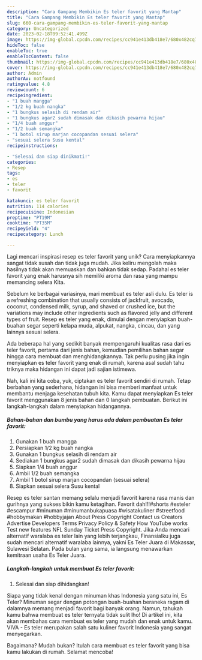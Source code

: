 ```yaml
---
description: "Cara Gampang Membikin Es teler favorit yang Mantap"
title: "Cara Gampang Membikin Es teler favorit yang Mantap"
slug: 660-cara-gampang-membikin-es-teler-favorit-yang-mantap
category: Uncategorized
date: 2023-02-18T09:52:41.499Z
image: https://img-global.cpcdn.com/recipes/cc941e413db418e7/680x482cq70/es-teler-favorit-foto-resep-utama.jpg
hideToc: false
enableToc: true
enableTocContent: false
thumbnail: https://img-global.cpcdn.com/recipes/cc941e413db418e7/680x482cq70/es-teler-favorit-foto-resep-utama.jpg
cover: https://img-global.cpcdn.com/recipes/cc941e413db418e7/680x482cq70/es-teler-favorit-foto-resep-utama.jpg
author: Admin
authorAv: notfound
ratingvalue: 4.8
reviewcount: 6
recipeingredient:
- "1 buah mangga"
- "1/2 kg buah nangka"
- "1 bungkus selasih di rendam air"
- "1 bungkus agar2 sudah dimasak dan dikasih pewarna hijau"
- "1/4 buah anggur"
- "1/2 buah semangka"
- "1 botol sirup marjan cocopandan sesuai selera"
- "sesuai selera Susu kental"
recipeinstructions:

- "Selesai dan siap dinikmati!"
categories:
- Resep
tags:
- es
- teler
- favorit

katakunci: es teler favorit 
nutrition: 114 calories
recipecuisine: Indonesian
preptime: "PT19M"
cooktime: "PT35M"
recipeyield: "4"
recipecategory: Lunch

---
```





Lagi mencari inspirasi resep es teler favorit yang unik? Cara menyiapkannya sangat tidak susah dan tidak juga mudah. Jika keliru mengolah maka hasilnya tidak akan memuaskan dan bahkan tidak sedap. Padahal es teler favorit yang enak harusnya sih memiliki aroma dan rasa yang mampu memancing selera Kita.





Sebelum ke berbagai variasinya, mari membuat es teler asli dulu. Es teler is a refreshing combination that usually consists of jackfruit, avocado, coconut, condensed milk, syrup, and shaved or crushed ice, but the variations may include other ingredients such as flavored jelly and different types of fruit. Resep es teler yang enak, dimulai dengan menyiapkan buah-buahan segar seperti kelapa muda, alpukat, nangka, cincau, dan yang lainnya sesuai selera.

Ada beberapa hal yang sedikit banyak mempengaruhi kualitas rasa dari es teler favorit, pertama dari jenis bahan, kemudian pemilihan bahan segar hingga cara membuat dan menghidangkannya. Tak perlu pusing jika ingin menyiapkan es teler favorit yang enak di rumah, karena asal sudah tahu triknya maka hidangan ini dapat jadi sajian istimewa.






Nah, kali ini kita coba, yuk, ciptakan es teler favorit sendiri di rumah. Tetap berbahan yang sederhana, hidangan ini bisa memberi manfaat untuk membantu menjaga kesehatan tubuh kita. Kamu dapat menyiapkan Es teler favorit menggunakan 8 jenis bahan dan 0 langkah pembuatan. Berikut ini langkah-langkah dalam menyiapkan hidangannya.

<!--inarticleads1-->

##### Bahan-bahan dan bumbu yang harus ada dalam pembuatan Es teler favorit:

1. Gunakan 1 buah mangga
1. Persiapkan 1/2 kg buah nangka
1. Gunakan 1 bungkus selasih di rendam air
1. Sediakan 1 bungkus agar2 sudah dimasak dan dikasih pewarna hijau
1. Siapkan 1/4 buah anggur
1. Ambil 1/2 buah semangka
1. Ambil 1 botol sirup marjan cocopandan (sesuai selera)
1. Siapkan sesuai selera Susu kental


Resep es teler santan memang selalu menjadi favorit karena rasa manis dan gurihnya yang sukses bikin kamu ketagihan. Favorit dah!!!#shorts #esteler #escampur #minuman #minumanbukapuasa #wisatakuliner #streetfood #hobbymakan #hobbyjajan About Press Copyright Contact us Creators Advertise Developers Terms Privacy Policy &amp; Safety How YouTube works Test new features NFL Sunday Ticket Press Copyright. Jika Anda mencari alternatif waralaba es teler lain yang lebih terjangkau, Finansialku juga sudah mencari alternatif waralaba lainnya, yakni Es Teler Juara di Makassar, Sulawesi Selatan. Pada bulan yang sama, ia langsung menawarkan kemitraan usaha Es Teler Juara. 

<!--inarticleads2-->

##### Langkah-langkah untuk membuat Es teler favorit:


1. Selesai dan siap dihidangkan!

Siapa yang tidak kenal dengan minuman khas Indonesia yang satu ini, Es Teler? Minuman segar dengan potongan buah-buahan beraneka ragam di dalamnya memang menjadi favorit bagi banyak orang. Namun, tahukah kamu bahwa membuat es teler ternyata tidak sulit lho! Di artikel ini, kita akan membahas cara membuat es teler yang mudah dan enak untuk kamu. VIVA - Es teler merupakan salah satu kuliner favorit Indonesia yang sangat menyegarkan. 

Bagaimana? Mudah bukan? Itulah cara membuat es teler favorit yang bisa kamu lakukan di rumah. Selamat mencoba!
